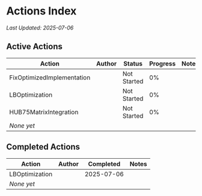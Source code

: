 # Actions Index

*Last Updated: 2025-07-06*

## Active Actions

| Action | Author | Status | Progress | Notes |
|--------|--------|--------|----------|-------|
| FixOptimizedImplementation | | Not Started | 0% | |
| LBOptimization | | Not Started | 0% | |
| HUB75MatrixIntegration | | Not Started | 0% | |
| *None yet* | | | | |

## Completed Actions  

| Action | Author | Completed | Notes |
|--------|--------|-----------|-------|
| LBOptimization | | 2025-07-06 | |
| *None yet* | | | |
